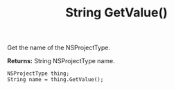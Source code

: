 ﻿---
uid: crmscript_ref_NSProjectType_GetValue
title: String GetValue()
intellisense: NSProjectType.GetValue
keywords: NSProjectType, GetValue
so.topic: reference
---

Get the name of the NSProjectType.

**Returns:** String NSProjectType name.

```crmscript
NSProjectType thing;
String name = thing.GetValue();
```

